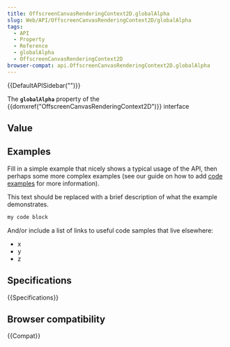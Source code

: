 ```yaml
---
title: OffscreenCanvasRenderingContext2D.globalAlpha
slug: Web/API/OffscreenCanvasRenderingContext2D/globalAlpha
tags:
  - API
  - Property
  - Reference
  - globalAlpha
  - OffscreenCanvasRenderingContext2D
browser-compat: api.OffscreenCanvasRenderingContext2D.globalAlpha
---
```

{{DefaultAPISidebar("")}}

The **`globalAlpha`** property of the {{domxref("OffscreenCanvasRenderingContext2D")}} interface 

## Value



## Examples

Fill in a simple example that nicely shows a typical usage of the API, then perhaps some more complex examples (see our guide on how to add [code examples](/en-US/docs/MDN/Contribute/Structures/Code_examples) for more information).

This text should be replaced with a brief description of what the example demonstrates.

```js
my code block
```

And/or include a list of links to useful code samples that live elsewhere:

*   x
*   y
*   z

## Specifications

{{Specifications}}

## Browser compatibility

{{Compat}}


